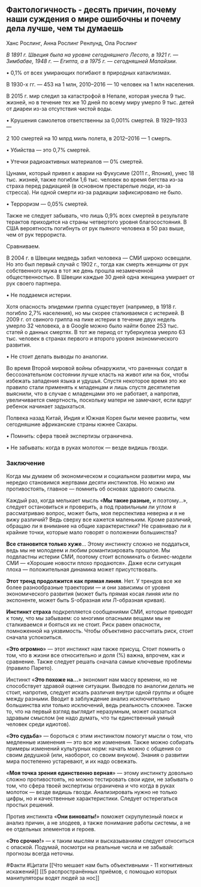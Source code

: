 ## Фактологичность - десять причин, почему наши суждения о мире ошибочны и почему дела лучше, чем ты думаешь

Ханс Рослинг, Анна Рослинг Ренлунд, Ола Рослинг

_В 1891 г. Швеция была на уровне сегодняшнего Лесото, в 1921 г. — Зимбабве, 1948 г. — Египта, а в 1975 г. — сегодняшней Малайзии._

• 0,1% от всех умирающих погибают в природных катаклизмах.

В 1930-х гг. — 453 на 1 млн, 2010–2016 — 10 человек на 1 млн населения.

В 2015 г. мир следил за катастрофой в Непале, которая унесла 9 тыс. жизней, но в течение тех же 10 дней по всему миру умерло 9 тыс. детей от диареи из-за отсутствия чистой воды.

• Крушения самолетов ответственны за 0,001% смертей. В 1929–1933 — 

2 100 смертей на 10 млрд миль полета, в 2012–2016 — 1 смерть.

• Убийства — это 0,7% смертей.

• Утечки радиоактивных материалов — 0% смертей.

Цунами, который привел к аварии на Фукусиме (2011 г., Япония), унес 18 тыс. жизней, также погибли 1,6 тыс. человек во время бегства из-за страха перед радиацией (в основном престарелые люди, из-за стресса). Ни одной смерти из-за радиации зафиксировано не было.

• Терроризм — 0,05% смертей.

Также не следует забывать, что лишь 0,9% всех смертей в результате терактов приходится на страны четвертого уровня благосостояния. В США вероятность погибнуть от рук пьяного человека в 50 раз выше, чем от рук террориста.

Сравниваем.

В 2004 г. в Швеции медведь забил человека — СМИ широко освещали. Но это был первый случай с 1902 г., тогда как смерть женщины от рук собственного мужа в тот же день прошла незамеченной общественностью. В Швеции каждые 30 дней одна женщина умирает от рук своего партнера.

• Не поддаемся истерии.

Хотя опасность эпидемии гриппа существует (например, в 1918 г. погибло 2,7% населения), но мы скорее сталкиваемся с истерией. В 2009 г. от свиного гриппа на пике истерии в течение двух недель умерло 32 человека, а в Google можно было найти более 253 тыс. статей о данных смертях. В тот же период от туберкулеза умерло 63 тыс. человек в странах первого и второго уровня экономического развития.

• Не стоит делать выводы по аналогии.

Во время Второй мировой войны обнаружили, что раненных солдат в бессознательном состоянии лучше класть на живот или на бок, чтобы избежать западения языка и удушья. Спустя некоторое время это же правило стали применять к младенцам и лишь спустя десятилетия выяснили, что в случае с младенцами это не работает, а напротив, увеличивается смертность, поскольку матери не замечают, если вдруг ребенок начинает задыхаться.

Полвека назад Китай, Индия и Южная Корея были менее развиты, чем сегодняшние африканские страны южнее Сахары.

• Помнить: сфера твоей экспертизы ограничена.

• Не забывать: когда в руках молоток — везде видишь гвозди.

### **Заключение**

Когда мы думаем об экономическом и социальном развитии мира, мы нередко становимся жертвами десяти инстинктов. Но можно им противостоять, главное — помнить об основах здравого смысла.

Каждый раз, когда мелькает мысль «**Мы такие разные,** и поэтому…», следует остановиться и проверить, а под правильным ли углом я рассматриваю вопрос, может быть, моя перспектива неверна и я не вижу различий? Ведь сверху все кажется маленьким. Кроме различий, обращаю ли я внимание на общие характеристики? Не сравниваю ли я крайние точки, которые мало говорят о положении большинства?

**Все становится только хуже**… Этому инстинкту сложно не поддаться, ведь мы не молодеем и любим романтизировать прошлое. Мы подвластны истерии СМИ, поэтому стоит вспоминать о бизнес-модели СМИ — «Хорошие новости плохо продаются». Даже если ситуация плоха — положительная динамика может присутствовать.

**Этот тренд продолжится как прямая линяя**. Нет. У трендов все же более разнообразные траектории — и они зависимы от уровня экономического развития (может быть прямая косая линяя или по экспоненте, может быть S-образная или Л-образная кривая).

**Инстинкт страха** подкрепляется сообщениями СМИ, которые приводят к тому, что мы забываем: со многими опасными вещами мы не сталкиваемся и бояться их не стоит. Риск равен опасности, помноженной на уязвимость. Чтобы объективно рассчитать риск, стоит сначала успокоиться.

«**Это огромно**» — этот инстинкт нам также присущ. Стоит помнить о том, что в жизни все относительно и доля (%) важна, впрочем, как и сравнение. Также следует решать сначала самые ключевые проблемы (правило Парето).

Инстинкт «**Это похоже на…**» экономит нам массу времени, но не способствует здравой оценке ситуации. Выводов по аналогии делать не стоит, напротив, следует искать различия внутри одной группы и общее между разными. Вводит в заблуждение анализ исключительно большинства или только исключений, ведь реальность сложнее. Также то, что на первый взгляд выглядит неразумным, может оказаться здравым смыслом (не надо думать, что ты единственный умный человек среди идиотов).

«**Это судьба**» — бороться с этим инстинктом помогут мысли о том, что медленные изменения — это все же изменения. Также можно собирать примеры изменений культурных норм: начать можно с общения со своим дедушкой (или, наоборот, со своим внуком). Знания о развитии мира постепенно устаревают, и их надо освежать.

«**Моя точка зрения единственно верная**» — этому инстинкту довольно сложно противостоять, но можно тестировать свои идеи, не забывать о том, что сфера твоей экспертизы ограничена и что когда в руках молоток — везде видишь гвозди. Анализировать нужно не только цифры, но и качественные характеристики. Следует остерегаться простых решений.

Против инстинкта «**Они виноваты!**» поможет скрупулезный поиск и анализ причин, а не злодеев, а также понимание работы системы, а не ее отдельных элементов и героев.

«**Это срочно!**» — к таким мыслям и высказываниям следует относиться с опаской. Подумай, посмотри на реальные числа и не забывай: прогнозы всегда неточны.

#Факти #Цитати
[[Что мешает нам быть объективными - 11 когнитивных искажений]]
[[5 распространённых приёмов, с помощью которых манипуляторы водят людей за нос]]